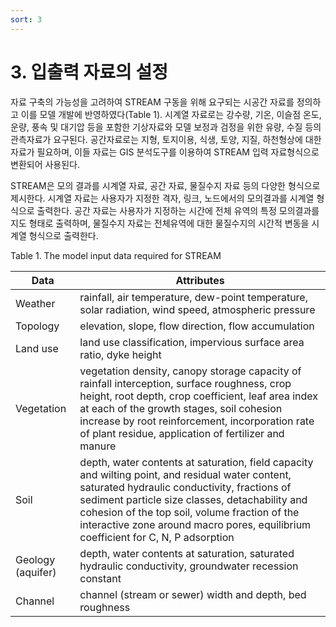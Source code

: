```yaml
---
sort: 3
---
```


# 3. 입출력 자료의 설정

자료 구축의 가능성을 고려하여 STREAM 구동을 위해 요구되는 시공간 자료를 정의하고 이를 모델 개발에 반영하였다(Table 1). 시계열 자료로는 강수량, 기온, 이슬점 온도, 운량, 풍속 및 대기압 등을 포함한 기상자료와 모델 보정과 검정을 위한 유량, 수질 등의 관측자료가 요구된다. 공간자료로는 지형, 토지이용, 식생, 토양, 지질, 하천형상에 대한 자료가 필요하며, 이들 자료는 GIS 분석도구를 이용하여 STREAM 입력 자료형식으로 변환되어 사용된다.

STREAM은 모의 결과를 시계열 자료, 공간 자료, 물질수지 자료 등의 다양한 형식으로 제시한다. 시계열 자료는 사용자가 지정한 격자, 링크, 노드에서의 모의결과를 시계열 형식으로 출력한다. 공간 자료는 사용자가 지정하는 시간에 전체 유역의 특정 모의결과를 지도 형태로 출력하며, 물질수지 자료는 전체유역에 대한 물질수지의 시간적 변동을 시계열 형식으로 출력한다.

Table 1. The model input data required for STREAM

|Data|	Attributes|
|---|---|
|Weather|rainfall, air temperature, dew-point temperature, solar radiation, wind speed, atmospheric pressure|
|Topology|elevation, slope, flow direction, flow accumulation|
|Land use|land use classification, impervious surface area ratio, dyke height|
|Vegetation|vegetation density, canopy storage capacity of rainfall interception, surface roughness, crop height, root depth, crop coefficient, leaf area index at each of the growth stages, soil cohesion increase by root reinforcement, incorporation rate of plant residue, application of fertilizer and manure|
|Soil|depth, water contents at saturation, field capacity and wilting point, and residual water content, saturated hydraulic conductivity, fractions of sediment particle size classes, detachability and cohesion of the top soil, volume fraction of the interactive zone around macro pores, equilibrium coefficient for C, N, P adsorption|
|Geology (aquifer)|depth, water contents at saturation, saturated hydraulic conductivity, groundwater recession constant|
|Channel|channel (stream or sewer) width and depth, bed roughness|